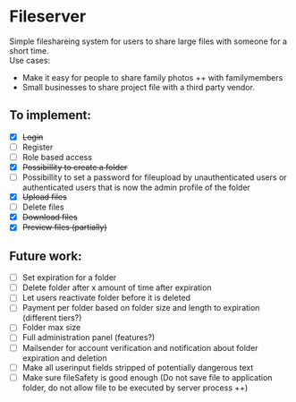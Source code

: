 # Fileserver

Simple fileshareing system for users to share large files with someone for a short time.  
Use cases:
- Make it easy for people to share family photos ++ with familymembers
- Small businesses to share project file with a third party vendor.

## To implement:
- [x] ~~Login~~
- [ ] Register
- [ ] Role based access
- [x] ~~Possibillity to create a folder~~
- [ ] Possibillity to set a password for fileupload by unauthenticated users or authenticated users that is now the admin profile of the folder
- [x] ~~Upload files~~
- [ ] Delete files
- [x] ~~Download files~~
- [x] ~~Preview files (partially)~~

## Future work:
- [ ] Set expiration for a folder
- [ ] Delete folder after x amount of time after expiration
- [ ] Let users reactivate folder before it is deleted
- [ ] Payment per folder based on folder size and length to expiration (different tiers?)
- [ ] Folder max size
- [ ] Full administration panel (features?)
- [ ] Mailsender for account verification and notification about folder expiration and deletion
- [ ] Make all userinput fields stripped of potentially dangerous text
- [ ] Make sure fileSafety is good enough (Do not save file to application folder, do not allow file to be executed by server process ++)
